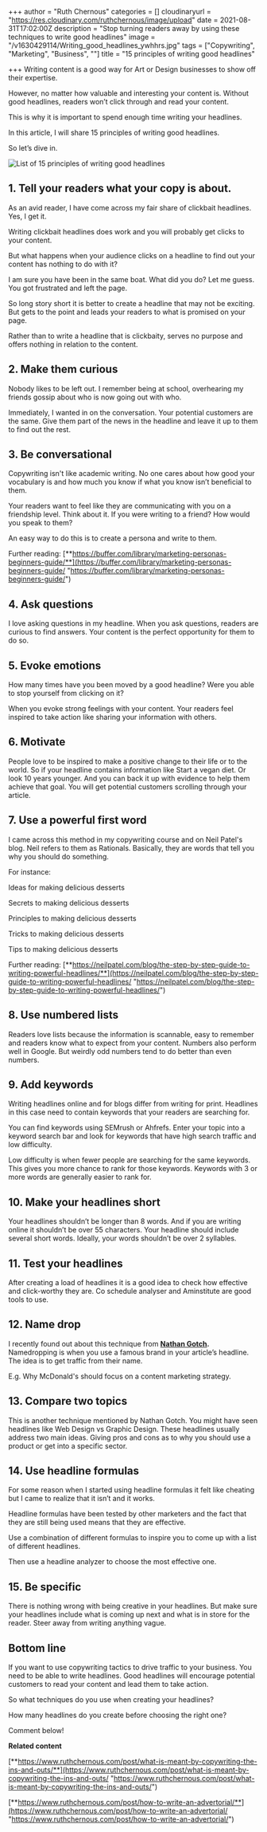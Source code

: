 +++
author = "Ruth Chernous"
categories = []
cloudinaryurl = "https://res.cloudinary.com/ruthchernous/image/upload"
date = 2021-08-31T17:02:00Z
description = "Stop turning readers away by using these techniques to write good headlines"
image = "/v1630429114/Writing_good_headlines_ywhhrs.jpg"
tags = ["Copywriting", "Marketing", "Business", ""]
title = "15 principles of writing good headlines"

+++
Writing content is a good way for  Art or Design businesses to show off their expertise.

However, no matter how valuable and interesting your content is. Without good headlines, readers won’t click through and read your content.

This is why it is important to spend enough time writing your headlines.

In this article, I will share 15 principles of writing good headlines.

So let’s dive in.

![List of 15 principles of writing good headlines](https://res.cloudinary.com/ruthchernous/image/upload/v1632162632/15_principles_of_writing_good_headlines_kigwu0.jpg "15 principles of writing good headlines")

## **1. Tell your readers what your copy is about.**

As an avid reader, I have come across my fair share of clickbait headlines. Yes, I get it.

Writing clickbait headlines does work and you will probably get clicks to your content.

But what happens when your audience clicks on a headline to find out your content has nothing to do with it?

I am sure you have been in the same boat. What did you do? Let me guess. You got frustrated and left the page.

So long story short it is better to create a headline that may not be exciting. But gets to the point and leads your readers to what is promised on your page.

Rather than to write a headline that is clickbaity, serves no purpose and offers nothing in relation to the content.

## **2. Make them curious**

Nobody likes to be left out. I remember being at school, overhearing my friends gossip about who is now going out with who.

Immediately, I wanted in on the conversation. Your potential customers are the same. Give them part of the news in the headline and leave it up to them to find out the rest.

## **3. Be conversational**

Copywriting isn't like academic writing. No one cares about how good your vocabulary is and how much you know if what you know isn’t beneficial to them.

Your readers want to feel like they are communicating with you on a friendship level. Think about it. If you were writing to a friend? How would you speak to them?

An easy way to do this is to create a persona and write to them.

Further reading: [**https://buffer.com/library/marketing-personas-beginners-guide/**](https://buffer.com/library/marketing-personas-beginners-guide/ "https://buffer.com/library/marketing-personas-beginners-guide/")

## **4. Ask questions**

I love asking questions in my headline. When you ask questions, readers are curious to find answers. Your content is the perfect opportunity for them to do so.

## **5. Evoke emotions**

How many times have you been moved by a good headline? Were you able to stop yourself from clicking on it?

When you evoke strong feelings with your content. Your readers feel inspired to take action like sharing your information with others.

## **6. Motivate**

People love to be inspired to make a positive change to their life or to the world. So if your headline contains information like Start a vegan diet. Or look 10 years younger. And you can back it up with evidence to help them achieve that goal. You will get potential customers scrolling through your article.

## **7. Use a powerful first word**

I came across this method in my copywriting course and on Neil Patel's blog. Neil refers to them as Rationals. Basically, they are words that tell you why you should do something.

For instance:

Ideas for making delicious desserts

Secrets to making delicious desserts

Principles to making delicious desserts

Tricks to making delicious desserts

Tips to making delicious desserts

Further reading: [**https://neilpatel.com/blog/the-step-by-step-guide-to-writing-powerful-headlines/**](https://neilpatel.com/blog/the-step-by-step-guide-to-writing-powerful-headlines/ "https://neilpatel.com/blog/the-step-by-step-guide-to-writing-powerful-headlines/")

## **8. Use numbered lists**

Readers love lists because the information is scannable, easy to remember and readers know what to expect from your content. Numbers also perform well in Google. But weirdly odd numbers tend to do better than even numbers.

## **9. Add keywords**

Writing headlines online and for blogs differ from writing for print. Headlines in this case need to contain keywords that your readers are searching for.

You can find keywords using SEMrush or Ahfrefs. Enter your topic into a keyword search bar and look for keywords that have high search traffic and low difficulty.

Low difficulty is when fewer people are searching for the same keywords. This gives you more chance to rank for those keywords. Keywords with 3 or more words are generally easier to rank for.

## **10. Make your headlines short**

Your headlines shouldn’t be longer than 8 words. And if you are writing online it shouldn’t be over 55 characters. Your headline should include several short words. Ideally, your words shouldn’t be over 2 syllables.

## **11. Test your headlines**

After creating a load of headlines it is a good idea to check how effective and click-worthy they are. Co schedule analyser and Aminstitute are good tools to use.

## **12. Name drop**

I recently found out about this technique from [**Nathan Gotch**](https://www.youtube.com/watch?v=t5qqW6NH7mc&ab_channel=NathanGotch "Name dropping")**.** Namedropping is when you use a famous brand in your article’s headline. The idea is to get traffic from their name.

E.g. Why McDonald's should focus on a content marketing strategy.

## **13. Compare two topics**

This is another technique mentioned by Nathan Gotch. You might have seen headlines like Web Design vs Graphic Design. These headlines usually address two main ideas. Giving pros and cons as to why you should use a product or get into a specific sector.

## **14.  Use headline formulas**

For some reason when I started using headline formulas it felt like cheating but I came to realize that it isn’t and it works.

Headline formulas have been tested by other marketers and the fact that they are still being used means that they are effective.

Use a combination of different formulas to inspire you to come up with a list of different headlines.

Then use a headline analyzer to choose the most effective one.

## **15. Be specific**

There is nothing wrong with being creative in your headlines. But make sure your headlines include what is coming up next and what is in store for the reader. Steer away from writing anything vague.

## **Bottom line**

If you want to use copywriting tactics to drive traffic to your business. You need to be able to write headlines. Good headlines will encourage potential customers to read your content and lead them to take action.

So what techniques do you use when creating your headlines?

How many headlines do you create before choosing the right one?

Comment below!

**Related content**

[**https://www.ruthchernous.com/post/what-is-meant-by-copywriting-the-ins-and-outs/**](https://www.ruthchernous.com/post/what-is-meant-by-copywriting-the-ins-and-outs/ "https://www.ruthchernous.com/post/what-is-meant-by-copywriting-the-ins-and-outs/")

[**https://www.ruthchernous.com/post/how-to-write-an-advertorial/**](https://www.ruthchernous.com/post/how-to-write-an-advertorial/ "https://www.ruthchernous.com/post/how-to-write-an-advertorial/")